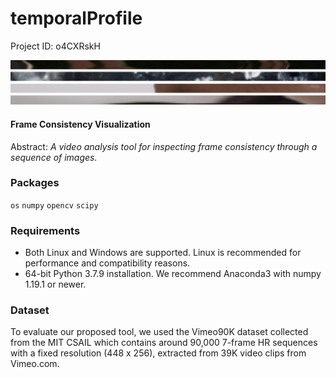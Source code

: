 # temporalProfile

Project ID: o4CXRskH

![alt text](https://github.com/epoch-rand/temporalProfile/blob/main/tp_sample.png?raw=true)

#### Frame Consistency Visualization
Abstract: *A video analysis tool for inspecting frame consistency through a sequence of images.*

### Packages

`os` `numpy` `opencv` `scipy`

### Requirements

- Both Linux and Windows are supported. Linux is recommended for performance and compatibility reasons.
- 64-bit Python 3.7.9 installation. We recommend Anaconda3 with numpy 1.19.1 or newer.

### Dataset
To  evaluate our proposed tool, we used the Vimeo90K dataset collected from the MIT CSAIL which contains around 90,000 7-frame HR sequences with a fixed resolution (448 x 256), extracted from 39K video clips from Vimeo.com.
